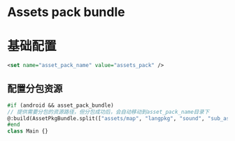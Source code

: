 # Assets pack bundle

# 基础配置
```xml
<set name="asset_pack_name" value="assets_pack" />
```

## 配置分包资源
```haxe
#if (android && asset_pack_bundle)
// 提供需要分包的资源路径，但分包成功后，会自动移动到asset_pack_name目录下
@:build(AssetPkgBundle.split(["assets/map", "langpkg", "sound", "sub_assets", "sub_assets2"]))
#end
class Main {}
```